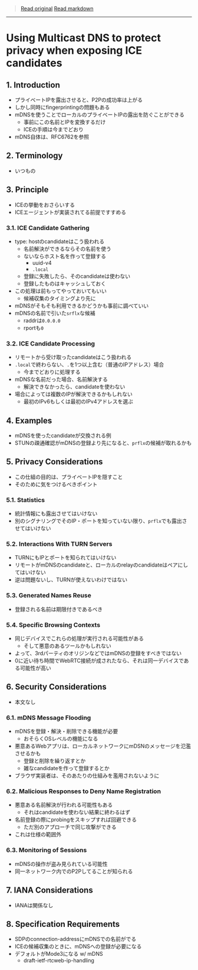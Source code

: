 > [Read original](https://tools.ietf.org/html/draft-ietf-rtcweb-mdns-ice-candidates-02)
> [Read markdown](../markdown/draft-ietf-rtcweb-mdns-ice-candidates-02.md)

---

# Using Multicast DNS to protect privacy when exposing ICE candidates

## 1. Introduction

- プライベートIPを露出させると、P2Pの成功率は上がる
- しかし同時にfingerprintingの問題もある
- mDNSを使うことでローカルのプライベートIPの露出を防ぐことができる
  - 事前にこの名前とIPを変換するだけ
  - ICEの手順は今までどおり
- mDNS自体は、RFC6762を参照

## 2. Terminology

- いつもの

## 3. Principle

- ICEの挙動をおさらいする
- ICEエージェントが実装されてる前提ですすめる

### 3.1. ICE Candidate Gathering

- type: hostのcandidateはこう扱われる
  - 名前解決ができるならその名前を使う
  - ないならホスト名を作って登録する
    - uuid-v4
    - `.local`
  - 登録に失敗したら、そのcandidateは使わない
  - 登録したものはキャッシュしておく
- この処理は前もってやっておいてもいい
  - 候補収集のタイミングより先に
- mDNSがそもそも利用できるかどうかも事前に調べていい
- mDNSの名前で引いた`srflx`な候補
  - raddrは`0.0.0.0`
  - rportも`0`

### 3.2. ICE Candidate Processing

- リモートから受け取ったcandidateはこう扱われる
- `.local`で終わらない、`.`を1つ以上含む（普通のIPアドレス）場合
  - 今までどおりに処理する
- mDNSな名前だった場合、名前解決する
  - 解決できなかったら、candidateを使わない
- 場合によっては複数のIPが解決できるかもしれない
  - 最初のIPv6もしくは最初のIPv4アドレスを選ぶ

## 4. Examples

- mDNSを使ったcandidateが交換される例
- STUNの疎通確認がmDNSの登録より先になると、`prflx`の候補が取れるかも

## 5. Privacy Considerations

- この仕組の目的は、プライベートIPを隠すこと
- そのために気をつけるべきポイント

### 5.1. Statistics

- 統計情報にも露出させてはいけない
- 別のシグナリングでそのIP・ポートを知っていない限り、`prflx`でも露出させてはいけない

### 5.2. Interactions With TURN Servers

- TURNにもIPとポートを知られてはいけない
- リモートがmDNSのcandidateと、ローカルのrelayのcandidateはペアにしてはいけない
- 逆は問題ないし、TURNが使えないわけではない

### 5.3. Generated Names Reuse

- 登録される名前は期限付きであるべき

### 5.4. Specific Browsing Contexts

- 同じデバイスでこれらの処理が実行される可能性がある
  - そして悪意のあるツールかもしれない
- よって、3rdパーティのオリジンなどではmDNSの登録をすべきではない
- 0に近い待ち時間でWebRTC接続が成されたなら、それは同一デバイスである可能性が高い

## 6. Security Considerations

- 本文なし

### 6.1. mDNS Message Flooding

- mDNSを登録・解決・削除できる機能が必要
  - おそらくOSレベルの機能になる
- 悪意あるWebアプリは、ローカルネットワークにmDSNのメッセージを氾濫させるかも
  - 登録と削除を繰り返すとか
  - 雑なcandidateを作って登録するとか
- ブラウザ実装者は、そのあたりの仕組みを濫用されないように

### 6.2. Malicious Responses to Deny Name Registration

- 悪意ある名前解決が行われる可能性もある
  - それはcandidateを使わない結果に終わるはず
- 名前登録の際にprobingをスキップすれば回避できる
  - ただ別のアプローチで同じ攻撃ができる
- これは仕様の範囲外

### 6.3. Monitoring of Sessions

- mDNSの操作が盗み見られている可能性
- 同一ネットワーク内でのP2Pしてることが知られる

## 7. IANA Considerations

- IANAは関係なし

## 8. Specification Requirements

- SDPのconnection-addressにmDNSでの名前がでる
- ICEの候補収集のときに、mDNSへの登録が必要になる
- デフォルトがMode3になる w/ mDNS
  - draft-ietf-rtcweb-ip-handling
